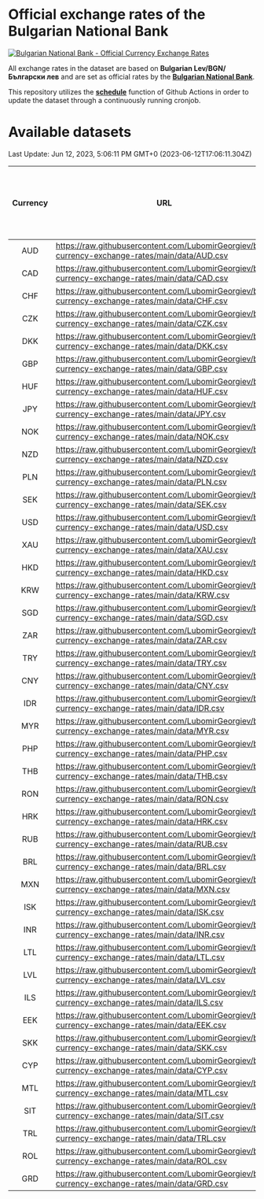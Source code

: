 # Official exchange rates of the Bulgarian National Bank

[![Bulgarian National Bank - Official Currency Exchange Rates](https://github.com/LubomirGeorgiev/bnb-currency-exchange-rates/actions/workflows/update-rates.yml/badge.svg?branch=main)](https://github.com/LubomirGeorgiev/bnb-currency-exchange-rates/actions/workflows/update-rates.yml)

All exchange rates in the dataset are based on **Bulgarian Lev/BGN/Български лев** and are set as official rates by the [**Bulgarian National Bank**](https://www.bnb.bg/Statistics/StExternalSector/StExchangeRates/StERForeignCurrencies/index.htm?toLang=_EN).

This repository utilizes the [**schedule**](https://docs.github.com/en/actions/reference/events-that-trigger-workflows) function of Github Actions in order to update the dataset through a continuously running cronjob.

# Available datasets

<!-- START LINKS (DO NOT EVER FU*ING DELETE THIS COMMENT FOR THE LOVE OF YOUR LIFE!!! IF YOU ARE CURIOS HOW IT WORKS, YOU CAN HAVE A LOOK AT ./src/updateReadme.ts) -->

Last Update: Jun 12, 2023, 5:06:11 PM GMT+0 (2023-06-12T17:06:11.304Z)

| Currency | URL                                                                                             | Number of records | Number of missing days that were filled in |
| :------: | ----------------------------------------------------------------------------------------------- | :---------------: | :----------------------------------------: |
|   AUD    | https://raw.githubusercontent.com/LubomirGeorgiev/bnb-currency-exchange-rates/main/data/AUD.csv |       8521        |                    2633                    |
|   CAD    | https://raw.githubusercontent.com/LubomirGeorgiev/bnb-currency-exchange-rates/main/data/CAD.csv |       8521        |                    2633                    |
|   CHF    | https://raw.githubusercontent.com/LubomirGeorgiev/bnb-currency-exchange-rates/main/data/CHF.csv |       8521        |                    2633                    |
|   CZK    | https://raw.githubusercontent.com/LubomirGeorgiev/bnb-currency-exchange-rates/main/data/CZK.csv |       8521        |                    2633                    |
|   DKK    | https://raw.githubusercontent.com/LubomirGeorgiev/bnb-currency-exchange-rates/main/data/DKK.csv |       8521        |                    2633                    |
|   GBP    | https://raw.githubusercontent.com/LubomirGeorgiev/bnb-currency-exchange-rates/main/data/GBP.csv |       8521        |                    2633                    |
|   HUF    | https://raw.githubusercontent.com/LubomirGeorgiev/bnb-currency-exchange-rates/main/data/HUF.csv |       8521        |                    2633                    |
|   JPY    | https://raw.githubusercontent.com/LubomirGeorgiev/bnb-currency-exchange-rates/main/data/JPY.csv |       8521        |                    2633                    |
|   NOK    | https://raw.githubusercontent.com/LubomirGeorgiev/bnb-currency-exchange-rates/main/data/NOK.csv |       8521        |                    2633                    |
|   NZD    | https://raw.githubusercontent.com/LubomirGeorgiev/bnb-currency-exchange-rates/main/data/NZD.csv |       8521        |                    2633                    |
|   PLN    | https://raw.githubusercontent.com/LubomirGeorgiev/bnb-currency-exchange-rates/main/data/PLN.csv |       8521        |                    2633                    |
|   SEK    | https://raw.githubusercontent.com/LubomirGeorgiev/bnb-currency-exchange-rates/main/data/SEK.csv |       8521        |                    2633                    |
|   USD    | https://raw.githubusercontent.com/LubomirGeorgiev/bnb-currency-exchange-rates/main/data/USD.csv |       8521        |                    2633                    |
|   XAU    | https://raw.githubusercontent.com/LubomirGeorgiev/bnb-currency-exchange-rates/main/data/XAU.csv |       8521        |                    2635                    |
|   HKD    | https://raw.githubusercontent.com/LubomirGeorgiev/bnb-currency-exchange-rates/main/data/HKD.csv |       8221        |                    2544                    |
|   KRW    | https://raw.githubusercontent.com/LubomirGeorgiev/bnb-currency-exchange-rates/main/data/KRW.csv |       8221        |                    2544                    |
|   SGD    | https://raw.githubusercontent.com/LubomirGeorgiev/bnb-currency-exchange-rates/main/data/SGD.csv |       8221        |                    2544                    |
|   ZAR    | https://raw.githubusercontent.com/LubomirGeorgiev/bnb-currency-exchange-rates/main/data/ZAR.csv |       8221        |                    2544                    |
|   TRY    | https://raw.githubusercontent.com/LubomirGeorgiev/bnb-currency-exchange-rates/main/data/TRY.csv |       6702        |                    2073                    |
|   CNY    | https://raw.githubusercontent.com/LubomirGeorgiev/bnb-currency-exchange-rates/main/data/CNY.csv |       6584        |                    2039                    |
|   IDR    | https://raw.githubusercontent.com/LubomirGeorgiev/bnb-currency-exchange-rates/main/data/IDR.csv |       6584        |                    2039                    |
|   MYR    | https://raw.githubusercontent.com/LubomirGeorgiev/bnb-currency-exchange-rates/main/data/MYR.csv |       6584        |                    2039                    |
|   PHP    | https://raw.githubusercontent.com/LubomirGeorgiev/bnb-currency-exchange-rates/main/data/PHP.csv |       6584        |                    2039                    |
|   THB    | https://raw.githubusercontent.com/LubomirGeorgiev/bnb-currency-exchange-rates/main/data/THB.csv |       6584        |                    2039                    |
|   RON    | https://raw.githubusercontent.com/LubomirGeorgiev/bnb-currency-exchange-rates/main/data/RON.csv |       6525        |                    2021                    |
|   HRK    | https://raw.githubusercontent.com/LubomirGeorgiev/bnb-currency-exchange-rates/main/data/HRK.csv |       6420        |                    1984                    |
|   RUB    | https://raw.githubusercontent.com/LubomirGeorgiev/bnb-currency-exchange-rates/main/data/RUB.csv |       6118        |                    1889                    |
|   BRL    | https://raw.githubusercontent.com/LubomirGeorgiev/bnb-currency-exchange-rates/main/data/BRL.csv |       5612        |                    1740                    |
|   MXN    | https://raw.githubusercontent.com/LubomirGeorgiev/bnb-currency-exchange-rates/main/data/MXN.csv |       5612        |                    1740                    |
|   ISK    | https://raw.githubusercontent.com/LubomirGeorgiev/bnb-currency-exchange-rates/main/data/ISK.csv |       5519        |                    1709                    |
|   INR    | https://raw.githubusercontent.com/LubomirGeorgiev/bnb-currency-exchange-rates/main/data/INR.csv |       5254        |                    1635                    |
|   LTL    | https://raw.githubusercontent.com/LubomirGeorgiev/bnb-currency-exchange-rates/main/data/LTL.csv |       5145        |                    1574                    |
|   LVL    | https://raw.githubusercontent.com/LubomirGeorgiev/bnb-currency-exchange-rates/main/data/LVL.csv |       4782        |                    1462                    |
|   ILS    | https://raw.githubusercontent.com/LubomirGeorgiev/bnb-currency-exchange-rates/main/data/ILS.csv |       4528        |                    1414                    |
|   EEK    | https://raw.githubusercontent.com/LubomirGeorgiev/bnb-currency-exchange-rates/main/data/EEK.csv |       3990        |                    1216                    |
|   SKK    | https://raw.githubusercontent.com/LubomirGeorgiev/bnb-currency-exchange-rates/main/data/SKK.csv |       2962        |                    904                     |
|   CYP    | https://raw.githubusercontent.com/LubomirGeorgiev/bnb-currency-exchange-rates/main/data/CYP.csv |       2905        |                    889                     |
|   MTL    | https://raw.githubusercontent.com/LubomirGeorgiev/bnb-currency-exchange-rates/main/data/MTL.csv |       2605        |                    800                     |
|   SIT    | https://raw.githubusercontent.com/LubomirGeorgiev/bnb-currency-exchange-rates/main/data/SIT.csv |       2543        |                    779                     |
|   TRL    | https://raw.githubusercontent.com/LubomirGeorgiev/bnb-currency-exchange-rates/main/data/TRL.csv |       1817        |                    558                     |
|   ROL    | https://raw.githubusercontent.com/LubomirGeorgiev/bnb-currency-exchange-rates/main/data/ROL.csv |       1696        |                    523                     |
|   GRD    | https://raw.githubusercontent.com/LubomirGeorgiev/bnb-currency-exchange-rates/main/data/GRD.csv |        359        |                    107                     |

<!-- END LINKS (DO NOT EVER FU*ING DELETE THIS COMMENT FOR THE LOVE OF YOUR LIFE!!! IF YOU ARE CURIOS HOW IT WORKS, YOU CAN HAVE A LOOK AT ./src/updateReadme.ts) -->
